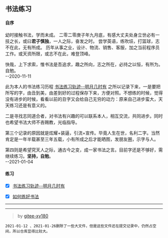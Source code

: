 ## 书法练习

#### 自序

幼时接触书法，学而未成。
二零二零庚子年九月底，有感大丈夫处身立世必有一技之长，或曰**君子慎独**，一人之际，奋发之时。
尝学英语，练吹埙，打篮球，志不在此，无有所成。
历年从事之业，设计、物流、销售、客服，加之当前程序员工作。或天资所限，或志不在此，难登顶峰。

快哉，上下求索，惟书法是吾追求，趣之所向，志之所在，必持之以恒，有所为。自勉。  
--2020-11-11


此为本人的书法练习历程  [书法练习轨迹--明月几时有]( https://gitee.com/xy180/calligraphy/blob/master/%E4%B9%A6%E6%B3%95%E7%BB%83%E4%B9%A0%E8%BD%A8%E8%BF%B9--%E6%98%8E%E6%9C%88%E5%87%A0%E6%97%B6%E6%9C%89.md ) 
之所以记录下来，一是要把所写的字，由丑到美，由差到好的过程保存下来，方便对照。不想练的时候，觉得没有进步的时候，看看以前的丑字又会给自己无穷的动力：原来自己进步蛮大，天天练习还是有意义的。

二是寻找志同道合者，对书法有兴趣的可以联系本人，相互交流，共同进步。同时也希望书法大师不吝赐教，光临指导。

第三个记录的原因就是炫耀+装逼，引流+宣传。毕竟人生在世，名利二字。当然肯定是一年半载甚至三年五载，小有所成之后才能晒图，发朋友圈，示字与人。

第四则是希望究天人之际，通古今之变，成一家书法之言。目前字还是不够好，需继续练习。**坚持，自勉**。  
--2021-01-04

#### 练习

- [x] [书法练习轨迹--明月几时有]( https://gitee.com/xy180/calligraphy/blob/master/%E4%B9%A6%E6%B3%95%E7%BB%83%E4%B9%A0%E8%BD%A8%E8%BF%B9--%E6%98%8E%E6%9C%88%E5%87%A0%E6%97%B6%E6%9C%89.md )


- [x] [如何练好书法]( https://gitee.com/xy180/calligraphy/blob/master/%E5%A6%82%E4%BD%95%E7%BB%83%E5%A5%BD%E4%B9%A6%E6%B3%95.md )








***
***
> by [gitee-xy180]( https://gitee.com/xy180/calligraphy )
```
2021-01-12 、2021-01-26删除了一些大文件，但是这些文件还在提交记录中，仍然占空间，所以仓库显得比较大。
```

